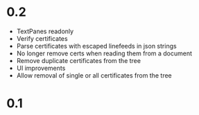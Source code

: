 # 0.2

* TextPanes readonly
* Verify certificates
* Parse certificates with escaped linefeeds in json strings
* No longer remove certs when reading them from a document
* Remove duplicate certificates from the tree
* UI improvements
* Allow removal of single or all certificates from the tree

# 0.1